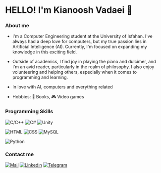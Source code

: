 # HELLO! I'm Kianoosh Vadaei 👋

### About me
 
  - I'm a Computer Engineering student at the University of Isfahan. I've always had a deep love for computers, but my true passion lies in Artificial Intelligence (AI). Currently, I'm focused on expanding my knowledge in this exciting field.

  - Outside of academics, I find joy in playing the piano and dulcimer, and I'm an avid reader, particularly in the realm of philosophy. I also enjoy volunteering and helping others, especially when it comes to programming and learning.

  - In love with AI, computers and everything related
  - Hobbies: :closed_book: Books, :video_game: Video games

### Programming Skills

![C/C++](https://img.shields.io/badge/-C/C++-00599C?style=for-the-badge&logo=C&logoColor=white)
![C#](https://img.shields.io/badge/-CSharp-239120?style=for-the-badge&logo=c-sharp&logoColor=white)
![Unity](https://img.shields.io/badge/-Unity-000000?style=for-the-badge&logo=unity&logoColor=white)

![HTML](https://img.shields.io/badge/-HTML-E34F26?style=for-the-badge&logo=html5&logoColor=white)
![CSS](https://img.shields.io/badge/-CSS-1572B6?style=for-the-badge&logo=css3&logoColor=white)
![MySQL](https://img.shields.io/badge/-MySQL-4479A1?style=for-the-badge&logo=mysql&logoColor=white)

![Python](https://img.shields.io/badge/-Python-3776AB?style=for-the-badge&logo=python&logoColor=white)

### Contact me

[![Mail](https://img.shields.io/badge/-Mail-D14836?style=for-the-badge&logo=Gmail&logoColor=white)](mailto:kia.vadaei@gmail.com)
[![Linkedin](https://img.shields.io/badge/-LinkedIn-blue?style=for-the-badge&logo=Linkedin&logoColor=white)](https://www.linkedin.com/in/kianoosh-vadaei-0aa58611b//)
[![Telegram](https://img.shields.io/badge/-Telegram-26A5E4?style=for-the-badge&logo=Telegram&logoColor=white)](https://t.me/kiavadaei)
